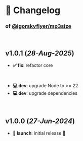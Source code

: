 # 📒 Changelog

### of [@igorskyflyer/mp3size](https://github.com/igorskyflyer/npm-mp3size)

<br>

## v1.0.1 (*28-Aug-2025*)

- **✅ fix**: refactor core

<br>

- **💻 dev**: upgrade Node to >= 22
- **💻 dev**: upgrade dependencies

<br>

## v1.0.0 (*27-Jun-2024*)

- **🚀 launch**: initial release 🎉
